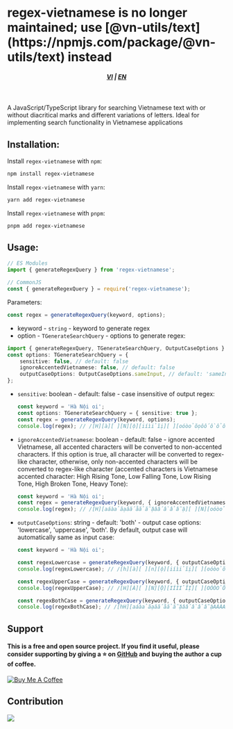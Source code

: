 <h1>regex-vietnamese is no longer maintained; use [@vn-utils/text](https://npmjs.com/package/@vn-utils/text) instead</h1>

<div style="text-align: center;">
    <h5>
        <a href="./README.vi_vn.md">VI</a>
        |
        <a href="./README.md">EN</a>
    </h5>
</div>
<br/>

A JavaScript/TypeScript library for searching Vietnamese text with or without diacritical marks and different variations of letters. Ideal for implementing search functionality in Vietnamese applications

## Installation:

Install `regex-vietnamese` with `npm`:

```bash
npm install regex-vietnamese
```

Install `regex-vietnamese` with `yarn`:

```bash
yarn add regex-vietnamese
```

Install `regex-vietnamese` with `pnpm`:

```bash
pnpm add regex-vietnamese
```

## Usage:

```typescript
// ES Modules
import { generateRegexQuery } from 'regex-vietnamese';

// CommonJS
const { generateRegexQuery } = require('regex-vietnamese');
```

Parameters:

```typescript
const regex = generateRegexQuery(keyword, options);
```

-   keyword - `string` - keyword to generate regex
-   option - `TGenerateSearchQuery` - options to generate regex:

```typescript
import { generateRegexQuery, TGenerateSearchQuery, OutputCaseOptions } from 'regex-vietnamese';
const options: TGenerateSearchQuery = {
    sensitive: false, // default: false
    ignoreAccentedVietnamese: false, // default: false
    outputCaseOptions: OutputCaseOptions.sameInput, // default: 'sameInput'
};
```

-   `sensitive`: boolean - default: false - case insensitive of output regex:

    ```typescript
    const keyword = 'Hà Nội oi';
    const options: TGenerateSearchQuery = { sensitive: true };
    const regex = generateRegexQuery(keyword, options);
    console.log(regex); // /[H][à][ ][N][ộ][iíìỉĩị][ ][oóòỏõọôốồổỗộơớờởỡợ][iíìỉĩị]/
    ```

-   `ignoreAccentedVietnamese`: boolean - default: false - ignore accented Vietnamese, all accented characters will be converted to non-accented characters. If this option is true, all character will be converted to regex-like character, otherwise, only non-accented characters will be converted to regex-like character (accented characters is Vietnamese accented character: High Rising Tone, Low Falling Tone, Low Rising Tone, High Broken Tone, Heavy Tone):

    ```typescript
    const keyword = 'Hà Nội oi';
    const regex = generateRegexQuery(keyword, { ignoreAccentedVietnamese: true });
    console.log(regex); // /[H][aáàảãạăắằẳẵặâấầẩẫậ][ ][N][oóòỏõọôốồổỗộơớờởỡợ][iíìỉĩị][ ][oóòỏõọôốồổỗộơớờởỡợ][iíìỉĩị]/i
    ```

-   `outputCaseOptions`: string - default: 'both' - output case options: 'lowercase', 'uppercase', 'both'. By default, output case will automatically same as input case:

    ```typescript
    const keyword = 'Hà Nội oi';

    const regexLowercase = generateRegexQuery(keyword, { outputCaseOptions: 'lowercase' });
    console.log(regexLowercase); // /[h][à][ ][n][ộ][iíìỉĩị][ ][oóòỏõọôốồổỗộơớờởỡợ][iíìỉĩị]/i

    const regexUpperCase = generateRegexQuery(keyword, { outputCaseOptions: 'uppercase' });
    console.log(regexUpperCase); // /[H][À][ ][N][Ộ][IÍÌỈĨỊ][ ][OÓÒỎÕỌÔỐỒỔỖỘƠỚỜỞỠỢ][IÍÌỈĨỊ]/i

    const regexBothCase = generateRegexQuery(keyword, { outputCaseOptions: 'both' });
    console.log(regexBothCase); // /[hH][aáàảãạăắằẳẵặâấầẩẫậAÁÀẢÃẠĂẮẰẲẴẶÂẤẦẨẪẬ][ ][nN][oóòỏõọôốồổỗộơớờởỡợOÓÒỎÕỌÔỐỒỔỖỘƠỚỜỞỠỢ][iíìỉĩịIÍÌỈĨỊ][ ][oóòỏõọôốồổỗộơớờởỡợOÓÒỎÕỌÔỐỒỔỖỘƠỚỜỞỠỢ][iíìỉĩịIÍÌỈĨỊ]/i
    ```

## Support

#### This is a free and open source project. If you find it useful, please consider supporting by giving a ⭐️ on [GitHub](https://github.com/lehuygiang28/text) and buying the author a cup of coffee.

<a href="https://www.buymeacoffee.com/lehuygiang28" target="_blank"><img src="https://www.buymeacoffee.com/assets/img/custom_images/yellow_img.png" alt="Buy Me A Coffee"></a>

## Contribution

<a href="https://github.com/lehuygiang28/regex-vietnamese/graphs/contributors">
  <img src="https://contrib.rocks/image?repo=lehuygiang28/regex-vietnamese" />
</a>
